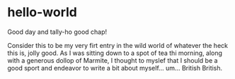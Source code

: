 # hello-world

Good day and tally-ho good chap!

Consider this to be my very firt entry in the wild world of whatever the heck this is, jolly good. As I was sitting down to a spot of tea thi morning, along with a generous dollop of Marmite, I thought to myslef that I should be a good sport and endeavor to write a bit about myself... um... British British.
